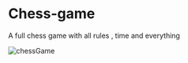# Chess-game
A full chess game with all rules , time and everything
<br>

![chessGame](https://github.com/Mugen-Tsukuyomi/Chess-game-p4/assets/152348845/c1764be4-2c45-4aad-8799-11723dab3a09)
